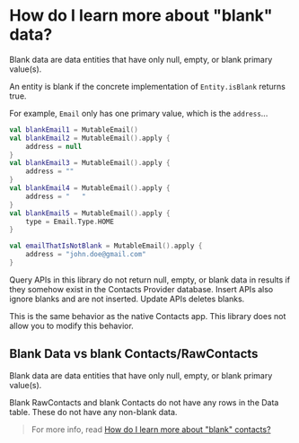 # How do I learn more about "blank" data?

Blank data are data entities that have only null, empty, or blank primary value(s). 

An entity is blank if the concrete implementation of `Entity.isBlank` returns true.

For example, `Email` only has one primary value, which is the `address`...

```kotlin
val blankEmail1 = MutableEmail()
val blankEmail2 = MutableEmail().apply {
    address = null
}
val blankEmail3 = MutableEmail().apply {
    address = ""
}
val blankEmail4 = MutableEmail().apply {
    address = "   "
}
val blankEmail5 = MutableEmail().apply {
    type = Email.Type.HOME
}

val emailThatIsNotBlank = MutableEmail().apply {
    address = "john.doe@gmail.com"
}
```

Query APIs in this library do not return null, empty, or blank data in results if they somehow 
exist in the Contacts Provider database. Insert APIs also ignore blanks and are not inserted.
Update APIs deletes blanks.

This is the same behavior as the native Contacts app. This library does not allow you to modify this
behavior.

## Blank Data vs blank Contacts/RawContacts

Blank data are data entities that have only null, empty, or blank primary value(s).

Blank RawContacts and blank Contacts do not have any rows in the Data table. These do not have any 
non-blank data.

> For more info, read [How do I learn more about "blank" contacts?](/contacts-android/howto/howto-learn-more-about-blank-contacts.html)

